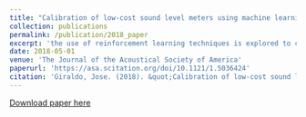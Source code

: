 ```yaml
---
title: "Calibration of low-cost sound level meters using machine learning techniques(Abstract accepted)"
collection: publications
permalink: /publication/2018_paper
excerpt: 'the use of reinforcement learning techniques is explored to calibrate the sound pressure levels generated by a low-cost monitoring device using a class one sound level meter as reference in a continuous measurement setup.'
date: 2018-05-01
venue: 'The Journal of the Acoustical Society of America'
paperurl: 'https://asa.scitation.org/doi/10.1121/1.5036424'
citation: 'Giraldo, Jose. (2018). &quot;Calibration of low-cost sound level meters using machine learning techniques.&quot; <i>The Journal of the Acoustical Society of America</i>. 1(1).'
---
```



[Download paper here](https://asa.scitation.org/doi/10.1121/1.5036424)

